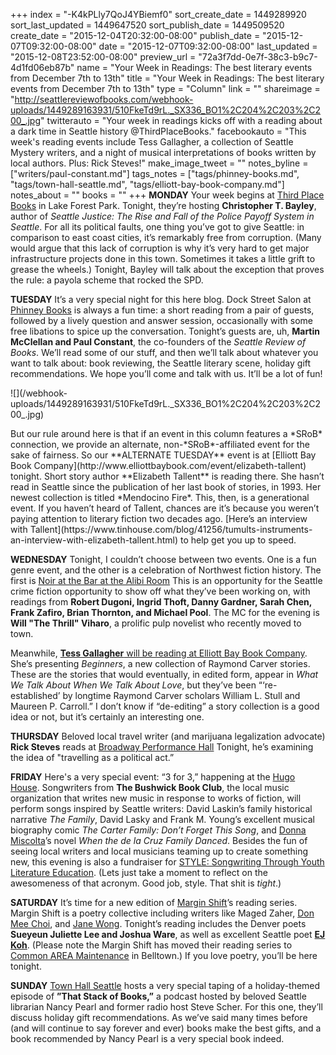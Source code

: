 +++
index = "-K4kPLly7QoJ4YBiemf0"
sort_create_date = 1449289920
sort_last_updated = 1449647520
sort_publish_date = 1449509520
create_date = "2015-12-04T20:32:00-08:00"
publish_date = "2015-12-07T09:32:00-08:00"
date = "2015-12-07T09:32:00-08:00"
last_updated = "2015-12-08T23:52:00-08:00"
preview_url = "72a3f7dd-0e7f-38c3-b9c7-4d1fd06eb87b"
name = "Your Week in Readings: The best literary events from December 7th to 13th"
title = "Your Week in Readings: The best literary events from December 7th to 13th"
type = "Column"
link = ""
shareimage = "http://seattlereviewofbooks.com/webhook-uploads/1449289163931/510FkeTd9rL._SX336_BO1%2C204%2C203%2C200_.jpg"
twitterauto = "Your week in readings kicks off with a reading about a dark time in Seattle history @ThirdPlaceBooks."
facebookauto = "This week's reading events include Tess Gallagher, a collection of Seattle Mystery writers, and a night of musical interpretations of books written by local authors. Plus: Rick Steves!"
make_image_tweet = ""
notes_byline = ["writers/paul-constant.md"]
tags_notes = ["tags/phinney-books.md", "tags/town-hall-seattle.md", "tags/elliott-bay-book-company.md"]
notes_about = ""
books = ""
+++
**MONDAY** Your week begins at [Third Place Books](http://www.thirdplacebooks.com/event/lfp-seattle-justice-rise-and-fall-police-payoff-system-seattle-christopher-t-bayley) in Lake Forest Park. Tonight, they’re hosting **Christopher T. Bayley**, author of *Seattle Justice: The Rise and Fall of the Police Payoff System in Seattle*. For all its political faults, one thing you’ve got to give Seattle: in comparison to east coast cities, it’s remarkably free from corruption. (Many would argue that this lack of corruption is why it’s very hard to get major infrastructure projects done in this town. Sometimes it takes a little grift to grease the wheels.) Tonight, Bayley will talk about the exception that proves the rule: a payola scheme that rocked the SPD.

**TUESDAY** It’s a very special night for this here blog. Dock Street Salon at [Phinney Books](http://www.phinneybooks.com/upcoming-events/2015/12/8/dock-street-salon-paul-constant-and-martin-mcclellan) is always a fun time: a short reading from a pair of guests, followed by a lively question and answer session, occasionally with some free libations to spice up the conversation. Tonight’s guests are, uh, **Martin McClellan and Paul Constant**, the co-founders of the *Seattle Review of Books*. We’ll read some of our stuff, and then we’ll talk about whatever you want to talk about: book reviewing, the Seattle literary scene, holiday gift recommendations. We hope you’ll come and talk with us. It’ll be a lot of fun!

<p class="image-left">![](/webhook-uploads/1449289163931/510FkeTd9rL._SX336_BO1%2C204%2C203%2C200_.jpg)</p>But our rule around here is that if an event in this column features a *SRoB* connection, we provide an alternate, non-*SRoB*-affiliated event for the sake of fairness. So our **ALTERNATE TUESDAY** event is at [Elliott Bay Book Company](http://www.elliottbaybook.com/event/elizabeth-tallent) tonight. Short story author **Elizabeth Tallent** is reading there. She hasn’t read in Seattle since the publication of her last book of stories, in 1993. Her newest collection is titled *Mendocino Fire*. This, then, is a generational event.  If you haven’t heard of Tallent, chances are it’s because you weren’t paying attention to literary fiction two decades ago. [Here’s an interview with Tallent](https://www.tinhouse.com/blog/41256/tumults-instruments-an-interview-with-elizabeth-tallent.html) to help get you up to speed.

**WEDNESDAY** Tonight, I couldn’t choose between two events. One is a fun genre event, and the other is a celebration of Northwest fiction history. The first is [Noir at the Bar at the Alibi Room](https://www.facebook.com/events/860949987345226/) This is an opportunity for the Seattle crime fiction opportunity to show off what they’ve been working on, with readings from **Robert Dugoni, Ingrid Thoft, Danny Gardner, Sarah Chen, Frank Zafiro, Brian Thornton, and Michael Pool**. The MC for the evening is **Will "The Thrill" Viharo**, a prolific pulp novelist who recently moved to town.

Meanwhile, [**Tess Gallagher** will be reading at Elliott Bay Book Company](http://www.elliottbaybook.com/event/tess-gallagher). She’s presenting *Beginners*, a new collection of Raymond Carver stories. These are the stories that would eventually, in edited form, appear in *What We Talk About When We Talk About Love*, but they’ve been “‘re-established’ by longtime Raymond Carver scholars William L. Stull and Maureen P. Carroll.” I don’t know if “de-editing” a story collection is a good idea or not, but it’s certainly an interesting one.

**THURSDAY** Beloved local travel writer (and marijuana legalization advocate) **Rick Steves** reads at [Broadway Performance Hall](http://www2.bookstore.washington.edu/_events/events_cal.taf?evmonth=12&evyear=2015&eventid=2015072713062100&pre=20151201&pst=20151211)  Tonight, he’s examining the idea of "travelling as a political act.”

**FRIDAY** Here's a very special event: “3 for 3,” happening at the [Hugo House](https://www.facebook.com/events/792570610852261/). Songwriters from **The Bushwick Book Club**, the local music organization that writes new music in response to works of fiction, will perform songs inspired by Seattle writers: David Laskin’s family historical narrative *The Family*, David Lasky and Frank M. Young’s excellent musical biography comic *The Carter Family: Don’t Forget This Song*, and [Donna Miscolta](http://seattlereviewofbooks.com/reviews/reflections-by-and-about-white-people/)’s novel *When the de la Cruz Family Danced*. Besides the fun of seeing local writers and local musicians teaming up to create something new, this evening is also a fundraiser for [STYLE: Songwriting Through Youth Literature Education](http://www.learningwithstyle.com/). (Lets just take a moment to reflect on the awesomeness of that acronym. Good job, style. That shit is *tight*.)


**SATURDAY**  It’s time for a new edition of [Margin Shift](https://www.facebook.com/events/662573197219031/)’s reading series. Margin Shift is a poetry collective including writers like Maged Zaher, [Don Mee Choi](http://seattlereviewofbooks.com/notes/2015/09/29/manegg/), and [Jane Wong](http://seattlereviewofbooks.com/notes/2015/10/13/spoiled/). Tonight’s reading includes the Denver poets **Sueyeun Juliette Lee and Joshua Ware**, as well as excellent Seattle poet **[EJ Koh](http://seattlereviewofbooks.com/notes/2015/10/06/korean-war/)**. (Please note the Margin Shift has moved their reading series to [Common AREA Maintenance](https://www.facebook.com/commonartspace/) in Belltown.) If you love poetry, you’ll be here tonight.

**SUNDAY** [Town Hall Seattle](http://www2.bookstore.washington.edu/_events/events_cal.taf?evmonth=12&evyear=2015&eventid=2015112415105600&pre=20151203&pst=20151219) hosts a very special taping of a holiday-themed episode of **”That Stack of Books,”** a podcast hosted by beloved Seattle librarian Nancy Pearl and former radio host  Steve Scher. For this one, they’ll discuss holiday gift recommendations. As we’ve said many times before (and will continue to say forever and ever) books make the best gifts, and a book recommended by Nancy Pearl is a very special book indeed.